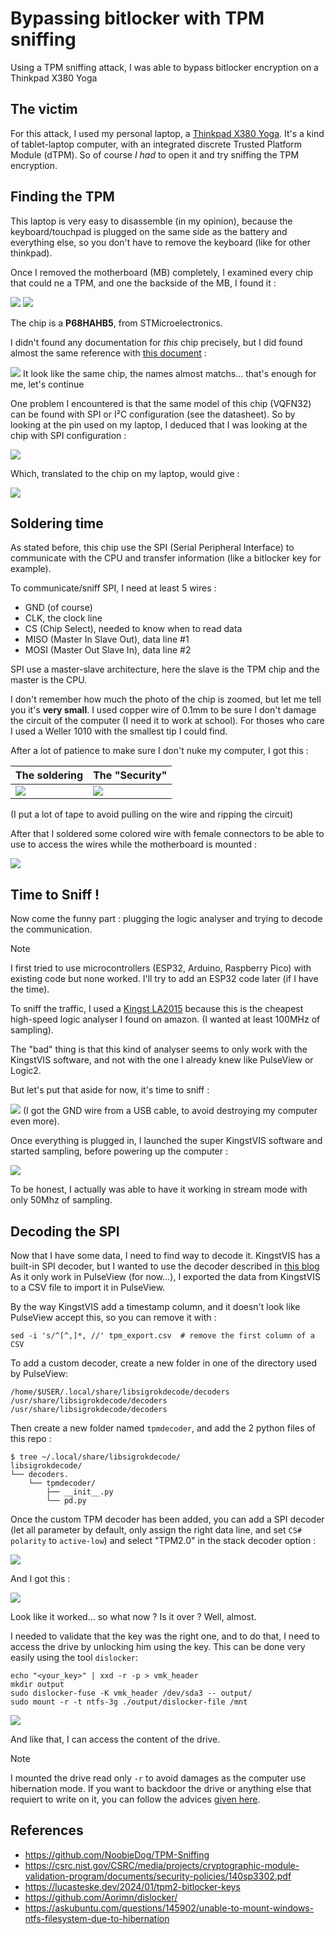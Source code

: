
# Bypassing bitlocker with TPM sniffing

Using a TPM sniffing attack, I was able to bypass bitlocker encryption on a Thinkpad X380 Yoga

## The victim

For this attack, I used my personal laptop, a [Thinkpad X380 Yoga](https://www.lenovo.com/us/en/p/laptops/thinkpad/thinkpadx/thinkpad-x380-yoga/22tp2txx380). It's a kind of tablet-laptop computer, with an integrated discrete Trusted Platform Module (dTPM). 
So of course *I had* to open it and try sniffing the TPM encryption.

## Finding the TPM

This laptop is very easy to disassemble (in my opinion), because the keyboard/touchpad is plugged on the same side as the battery and everything else, so you don't have to remove the keyboard (like for other thinkpad).

Once I removed the motherboard (MB) completely, I examined every chip that could ne a TPM, and one the backside of the MB, I found it :

![](img/img1.png)
![](img/img2.png)

The chip is a **P68HAHB5**, from STMicroelectronics.

I didn't found any documentation for *this* chip precisely, but I did found almost the same reference with [this document](https://csrc.nist.gov/CSRC/media/projects/cryptographic-module-validation-program/documents/security-policies/140sp3302.pdf) :

![](img/img3.png)
It look like the same chip, the names almost matchs... that's enough for me, let's continue

One problem I encountered is that the same model of this chip (VQFN32) can be found with SPI or I²C configuration (see the datasheet). So by looking at the pin used on my laptop, I deduced that I was looking at the chip with SPI configuration :

![](img/img4.png)

Which, translated to the chip on my laptop, would give :

![](img/img5.png)

## Soldering time

As stated before, this chip use the SPI (Serial Peripheral Interface) to communicate with the CPU and transfer information (like a bitlocker key for example).

To communicate/sniff SPI, I need at least 5 wires :
- GND (of course)
- CLK, the clock line
- CS (Chip Select), needed to know when to read data
- MISO (Master In Slave Out), data line #1
- MOSI (Master Out Slave In), data line #2

SPI use a master-slave architecture, here the slave is the TPM chip and the master is the CPU.

I don't remember how much the photo of the chip is zoomed, but let me tell you it's **very small**. I used copper wire of 0.1mm to be sure I don't damage the circuit of the computer (I need it to work at school). For thoses who care I used a Weller 1010 with the smallest tip I could find.

After a lot of patience to make sure I don't nuke my computer, I got this :

| The soldering     | The "Security"    |
| ----------------- | ----------------- |
| ![](img/img6.png) | ![](img/img7.png) |
(I put a lot of tape to avoid pulling on the wire and ripping the circuit)

After that I soldered some colored wire with female connectors to be able to use to access the wires while the motherboard is mounted :

![](img/img8.png)

## Time to Sniff !

Now come the funny part : plugging the logic analyser and trying to decode the communication.

>[!NOTE]
>I first tried to use microcontrollers (ESP32, Arduino, Raspberry Pico) with existing code but none worked. I'll try to add an ESP32 code later (if I have the time).

To sniff the traffic, I used a [Kingst LA2015](https://sigrok.org/wiki/Kingst_LA2016#Protocol) because this is the cheapest high-speed logic analyser I found on amazon. (I wanted at least 100MHz of sampling).

The "bad" thing is that this kind of analyser seems to only work with the KingstVIS software, and not with the one I already knew like PulseView or Logic2.

But let's put that aside for now, it's time to sniff :

![](img/img9.png)
(I got the GND wire from a USB cable, to avoid destroying my computer even more).

Once everything is plugged in, I launched the super KingstVIS software and started sampling, before powering up the computer :

![](img/img10.png)

To be honest, I actually was able to have it working in stream mode with only 50Mhz of sampling.

## Decoding the SPI

Now that I have some data, I need to find way to decode it.
KingstVIS has a built-in SPI decoder, but I wanted to use the decoder described in [this blog](https://lucasteske.dev/2024/01/tpm2-bitlocker-keys)
As it only work in PulseView (for now...), I exported the data from KingstVIS to a CSV file to import it in PulseView.

By the way KingstVIS add a timestamp column, and it doesn't look like PulseView accept this, so you can remove it with :
```shell
sed -i 's/^[^,]*, //' tpm_export.csv  # remove the first column of a CSV
```

To add a custom decoder, create a new folder in one of the directory used by PulseView:
```
/home/$USER/.local/share/libsigrokdecode/decoders
/usr/share/libsigrokdecode/decoders
/usr/share/libsigrokdecode/decoders
```

Then create a new folder named `tpmdecoder`, and add the 2 python files of this repo :
```shell
$ tree ~/.local/share/libsigrokdecode/
libsigrokdecode/
└── decoders.
    └── tpmdecoder/
        ├── __init__.py
        └── pd.py
```

Once the custom TPM decoder has been added, you can add a SPI decoder (let all parameter by default, only assign the right data line, and set `CS# polarity` to `active-low`) and select "TPM2.0" in the stack decoder option :

![](img/img12.png)

And I got this :

![](img/img11.png)

Look like it worked... so what now ? Is it over ? Well, almost.

I needed to validate that the key was the right one, and to do that, I need to access the drive by unlocking him using the key. This can be done very easily using the tool `dislocker`:
```shell
echo "<your_key>" | xxd -r -p > vmk_header
mkdir output
sudo dislocker-fuse -K vmk_header /dev/sda3 -- output/
sudo mount -r -t ntfs-3g ./output/dislocker-file /mnt
```

![](img/img13.png)

And like that, I can access the content of the drive.

>[!NOTE]
>I mounted the drive read only `-r` to avoid damages as the computer use hibernation mode. If you want to backdoor the drive or anything else that requiert to write on it, you can follow the advices [given here](https://askubuntu.com/questions/145902/unable-to-mount-windows-ntfs-filesystem-due-to-hibernation).

## References

- https://github.com/NoobieDog/TPM-Sniffing
- https://csrc.nist.gov/CSRC/media/projects/cryptographic-module-validation-program/documents/security-policies/140sp3302.pdf
- https://lucasteske.dev/2024/01/tpm2-bitlocker-keys
- https://github.com/Aorimn/dislocker/
- https://askubuntu.com/questions/145902/unable-to-mount-windows-ntfs-filesystem-due-to-hibernation
